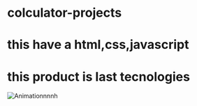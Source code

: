 # colculator-projects
# this have a html,css,javascript
# this product is last tecnologies

![Animationnnnh](https://user-images.githubusercontent.com/109352349/193454712-e97ac425-5aa5-4aed-9b45-edf90c39eb1a.gif)
